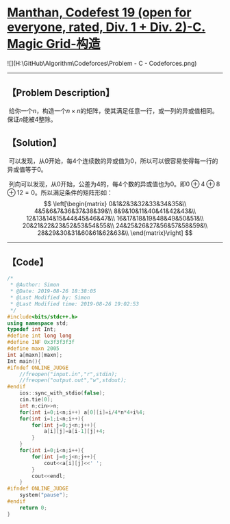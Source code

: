 # [Manthan, Codefest 19 (open for everyone, rated, Div. 1 + Div. 2)-C. Magic Grid-构造](https://codeforces.com/contest/1208)

![](H:\GitHub\Algorithm\Codeforces\Problem - C - Codeforces.png)

------



## 【Problem Description】

​		给你一个$n$，构造一个$n\times n$的矩阵，使其满足任意一行，或一列的异或值相同。保证$n$能被$4$整除。

## 【Solution】

​		可以发现，从$0$开始，每$4$个连续数的异或值为$0$，所以可以很容易使得每一行的异或值等于$0$。

​		列向可以发现，从$0$开始，公差为$4$的，每$4$个数的异或值也为$0$。即$0\oplus4\oplus8\oplus12=0$。所以满足条件的矩阵形如：
$$
\left[\begin{matrix}
0&1&2&3&32&33&34&35&\\
4&5&6&7&36&37&38&39&\\
8&9&10&11&40&41&42&43&\\
12&13&14&15&44&45&46&47&\\
16&17&18&19&48&49&50&51&\\
20&21&22&23&52&53&54&55&\\
24&25&26&27&56&57&58&59&\\
28&29&30&31&60&61&62&63&\\
\end{matrix}\right]
$$


------

## 【Code】

```cpp
/*
 * @Author: Simon 
 * @Date: 2019-08-26 18:38:05 
 * @Last Modified by: Simon
 * @Last Modified time: 2019-08-26 19:02:53
 */
#include<bits/stdc++.h>
using namespace std;
typedef int Int;
#define int long long
#define INF 0x3f3f3f3f
#define maxn 2005
int a[maxn][maxn];
Int main(){
#ifndef ONLINE_JUDGE
    //freopen("input.in","r",stdin);
    //freopen("output.out","w",stdout);
#endif
    ios::sync_with_stdio(false);
    cin.tie(0);
    int n;cin>>n;
    for(int i=0;i<n;i++) a[0][i]=i/4*n*4+i%4;
    for(int i=1;i<n;i++){
        for(int j=0;j<n;j++){
            a[i][j]=a[i-1][j]+4;
        }
    }
    for(int i=0;i<n;i++){
        for(int j=0;j<n;j++){
            cout<<a[i][j]<<' ';
        }
        cout<<endl;
    }
#ifndef ONLINE_JUDGE
    system("pause");
#endif
    return 0;
}
```
